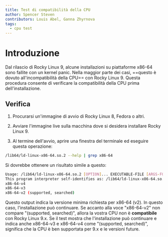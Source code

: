 ```yaml
---
title: Test di compatibilità della CPU
author: Spencer Steven
contributors: Louis Abel, Ganna Zhyrnova
tags:
  - cpu test
---
```


# Introduzione

Dal rilascio di Rocky Linux 9, alcune installazioni su piattaforme x86-64 sono fallite con un kernel panic. Nella maggior parte dei casi, ==questo è dovuto all'incompatibilità della CPU== con Rocky Linux 9. Questa procedura consente di verificare la compatibilità della CPU prima dell'installazione.

## Verifica

1. Procurarsi un'immagine di avvio di Rocky Linux 8, Fedora o altri.

2. Avviare l'immagine live sulla macchina dove si desidera installare Rocky Linux 9.

3. Al termine dell'avvio, aprire una finestra del terminale ed eseguire questa operazione:

  ```bash
  /lib64/ld-linux-x86-64.so.2 --help | grep x86-64
  ```

  Si dovrebbe ottenere un risultato simile a questo:

  ```bash
  Usage: /lib64/ld-linux-x86-64.so.2 [OPTION]... EXECUTABLE-FILE [ARGS-FOR-PROGRAM...]
  This program interpreter self-identifies as: /lib64/ld-linux-x86-64.so.2
  x86-64-v4
  x86-64-v3
  x86-64-v2 (supported, searched)
  ```

  Questo output indica la versione minima richiesta per x86-64 (v2). In questo caso, l'installazione può continuare. Se accanto alla voce "x86-64-v2" non compare "(supported, searched)", allora la vostra CPU non è **compatibile** con Rocky Linux 9.x. Se il test mostra che l'installazione può continuare e indica anche x86-64-v3 e x86-64-v4 come "(supported, searched)", significa che la CPU è ben supportata per 9.x e le versioni future.
